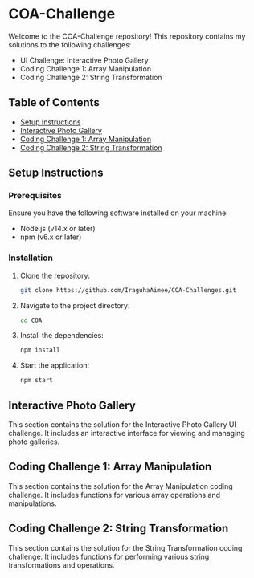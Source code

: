 # COA-Challenge

Welcome to the COA-Challenge repository! This repository contains my solutions to the following challenges:

- UI Challenge: Interactive Photo Gallery
- Coding Challenge 1: Array Manipulation
- Coding Challenge 2: String Transformation

## Table of Contents

- [Setup Instructions](#setup-instructions)
- [Interactive Photo Gallery](#interactive-photo-gallery)
- [Coding Challenge 1: Array Manipulation](#coding-challenge-1-array-manipulation)
- [Coding Challenge 2: String Transformation](#coding-challenge-2-string-transformation)

## Setup Instructions

### Prerequisites

Ensure you have the following software installed on your machine:

- Node.js (v14.x or later)
- npm (v6.x or later)

### Installation

1. Clone the repository:

   ```bash
   git clone https://github.com/IraguhaAimee/COA-Challenges.git
   ```

2. Navigate to the project directory:

   ```bash
   cd COA
   ```

3. Install the dependencies:

   ```bash
   npm install
   ```

4. Start the application:
   ```bash
   npm start
   ```

## Interactive Photo Gallery

This section contains the solution for the Interactive Photo Gallery UI challenge. It includes an interactive interface for viewing and managing photo galleries.

## Coding Challenge 1: Array Manipulation

This section contains the solution for the Array Manipulation coding challenge. It includes functions for various array operations and manipulations.

## Coding Challenge 2: String Transformation

This section contains the solution for the String Transformation coding challenge. It includes functions for performing various string transformations and operations.
